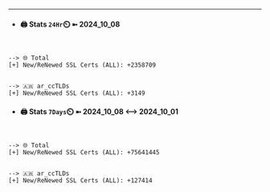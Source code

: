 

---
- #### 🖨️ **Stats** `24Hr`⏲️ ➼ 2024_10_08
```console


--> 🌐 Total
[+] New/ReNewed SSL Certs (ALL): +2358709


--> 🇦🇷 ar_ccTLDs
[+] New/ReNewed SSL Certs (ALL): +3149

```

- #### 🖨️ **Stats** `7Days`⏲️ ➼ 2024_10_08 <--> 2024_10_01
```console


--> 🌐 Total
[+] New/ReNewed SSL Certs (ALL): +75641445


--> 🇦🇷 ar_ccTLDs
[+] New/ReNewed SSL Certs (ALL): +127414

```

